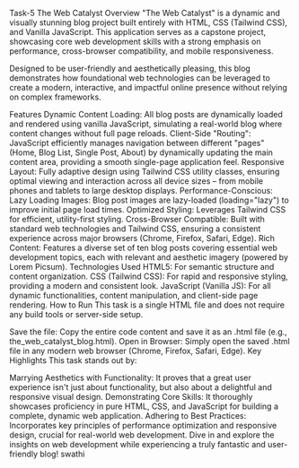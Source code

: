 Task-5
The Web Catalyst Overview "The Web Catalyst" is a dynamic and visually stunning blog project built entirely with HTML, CSS (Tailwind CSS), and Vanilla JavaScript. This application serves as a capstone project, showcasing core web development skills with a strong emphasis on performance, cross-browser compatibility, and mobile responsiveness.

Designed to be user-friendly and aesthetically pleasing, this blog demonstrates how foundational web technologies can be leveraged to create a modern, interactive, and impactful online presence without relying on complex frameworks.

Features Dynamic Content Loading: All blog posts are dynamically loaded and rendered using vanilla JavaScript, simulating a real-world blog where content changes without full page reloads. Client-Side "Routing": JavaScript efficiently manages navigation between different "pages" (Home, Blog List, Single Post, About) by dynamically updating the main content area, providing a smooth single-page application feel. Responsive Layout: Fully adaptive design using Tailwind CSS utility classes, ensuring optimal viewing and interaction across all device sizes – from mobile phones and tablets to large desktop displays. Performance-Conscious: Lazy Loading Images: Blog post images are lazy-loaded (loading="lazy") to improve initial page load times. Optimized Styling: Leverages Tailwind CSS for efficient, utility-first styling. Cross-Browser Compatible: Built with standard web technologies and Tailwind CSS, ensuring a consistent experience across major browsers (Chrome, Firefox, Safari, Edge). Rich Content: Features a diverse set of ten blog posts covering essential web development topics, each with relevant and aesthetic imagery (powered by Lorem Picsum). Technologies Used HTML5: For semantic structure and content organization. CSS (Tailwind CSS): For rapid and responsive styling, providing a modern and consistent look. JavaScript (Vanilla JS): For all dynamic functionalities, content manipulation, and client-side page rendering. How to Run This task is a single HTML file and does not require any build tools or server-side setup.

Save the file: Copy the entire code content and save it as an .html file (e.g., the_web_catalyst_blog.html). Open in Browser: Simply open the saved .html file in any modern web browser (Chrome, Firefox, Safari, Edge). Key Highlights This task stands out by:

Marrying Aesthetics with Functionality: It proves that a great user experience isn't just about functionality, but also about a delightful and responsive visual design. Demonstrating Core Skills: It thoroughly showcases proficiency in pure HTML, CSS, and JavaScript for building a complete, dynamic web application. Adhering to Best Practices: Incorporates key principles of performance optimization and responsive design, crucial for real-world web development. Dive in and explore the insights on web development while experiencing a truly fantastic and user-friendly blog! swathi
